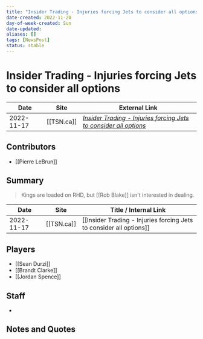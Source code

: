 ```yaml
---
title: "Insider Trading - Injuries forcing Jets to consider all options"
date-created: 2022-11-20
day-of-week-created: Sun
date-updated: 
aliases: []
tags: [NewsPost]
status: stable
---
```


# Insider Trading - Injuries forcing Jets to consider all options

| Date       | Site       | External Link                                                                                          |
| ---------- | ---------- | ------------------------------------------------------------------------------------------------------ |
| 2022-11-17 | [[TSN.ca]] | [*Insider Trading - Injuries forcing Jets to consider all options*](https://www.tsn.ca/video/~2565485) |

## Contributors
- [[Pierre LeBrun]]

## Summary
> Kings are loaded on RHD, but [[Rob Blake]] isn't interested in dealing.

| Date       | Site       | Title / Internal Link                                               |
| ---------- | ---------- | ------------------------------------------------------------------- |
| 2022-11-17 | [[TSN.ca]] | [[Insider Trading - Injuries forcing Jets to consider all options]] |

## Players
- [[Sean Durzi]]
- [[Brandt Clarke]]
- [[Jordan Spence]]

## Staff
- 

## Notes and Quotes
> 

